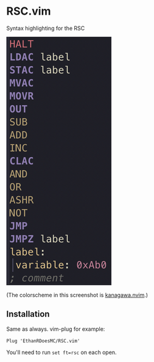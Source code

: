# RSC.vim
Syntax highlighting for the RSC

![Preview](https://github.com/EthanRDoesMC/RSC.vim/blob/b609b2b3b1c05238546a09e96b58d0727dfa04ab/RSCvim%20preview.jpg)

(The colorscheme in this screenshot is [kanagawa.nvim](https://github.com/rebelot/kanagawa.nvim).)

## Installation
Same as always. vim-plug for example:
```vim
Plug 'EthanRDoesMC/RSC.vim'
```

You'll need to run `set ft=rsc` on each open.
